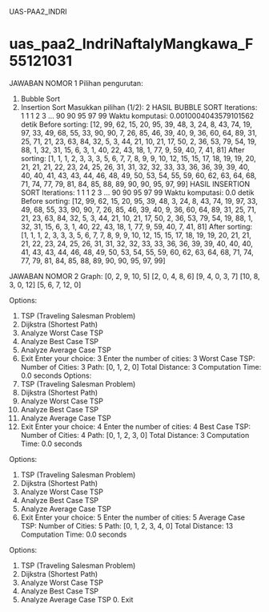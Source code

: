 UAS-PAA2_INDRI

# uas_paa2_IndriNaftalyMangkawa_F55121031

JAWABAN NOMOR 1
Pilihan pengurutan:
1. Bubble Sort
2. Insertion Sort
Masukkan pilihan (1/2): 2
HASIL BUBBLE SORT
Iterations:
1 1 1 2 3 ... 90 90 95 97 99 
Waktu komputasi: 0.0010004043579101562 detik
Before sorting: [12, 99, 62, 15, 20, 95, 39, 48, 3, 24, 8, 43, 74, 19, 97, 33, 49, 68, 55, 33, 90, 90, 7, 26, 85, 46, 39, 40, 9, 36, 60, 64, 89, 31, 25, 71, 21, 23, 63, 84, 32, 5, 3, 44, 21, 10, 21, 17, 50, 2, 36, 53, 79, 54, 19, 88, 1, 32, 31, 15, 6, 3, 1, 40, 22, 43, 18, 1, 77, 9, 59, 40, 7, 41, 81]
After sorting: [1, 1, 1, 2, 3, 3, 3, 5, 6, 7, 7, 8, 9, 9, 10, 12, 15, 15, 17, 18, 19, 19, 20, 21, 21, 21, 22, 23, 24, 25, 26, 31, 31, 32, 32, 33, 33, 36, 36, 39, 39, 40, 40, 40, 41, 43, 43, 44, 46, 48, 49, 50, 53, 54, 55, 59, 60, 62, 63, 64, 68, 71, 74, 77, 79, 81, 84, 85, 88, 89, 90, 90, 95, 97, 99]
HASIL INSERTION SORT
Iterations:
1 1 1 2 3 ... 90 90 95 97 99 
Waktu komputasi: 0.0 detik
Before sorting: [12, 99, 62, 15, 20, 95, 39, 48, 3, 24, 8, 43, 74, 19, 97, 33, 49, 68, 55, 33, 90, 90, 7, 26, 85, 46, 39, 40, 9, 36, 60, 64, 89, 31, 25, 71, 21, 23, 63, 84, 32, 5, 3, 44, 21, 10, 21, 17, 50, 2, 36, 53, 79, 54, 19, 88, 1, 32, 31, 15, 6, 3, 1, 40, 22, 43, 18, 1, 77, 9, 59, 40, 7, 41, 81]
After sorting: [1, 1, 1, 2, 3, 3, 3, 5, 6, 7, 7, 8, 9, 9, 10, 12, 15, 15, 17, 18, 19, 19, 20, 21, 21, 21, 22, 23, 24, 25, 26, 31, 31, 32, 32, 33, 33, 36, 36, 39, 39, 40, 40, 40, 41, 43, 43, 44, 46, 48, 49, 50, 53, 54, 55, 59, 60, 62, 63, 64, 68, 71, 74, 77, 79, 81, 84, 85, 88, 89, 90, 90, 95, 97, 99]


JAWABAN NOMOR 2
Graph:
[0, 2, 9, 10, 5]
[2, 0, 4, 8, 6]
[9, 4, 0, 3, 7]
[10, 8, 3, 0, 12]
[5, 6, 7, 12, 0]

Options:
1. TSP (Traveling Salesman Problem)
2. Dijkstra (Shortest Path)
3. Analyze Worst Case TSP
4. Analyze Best Case TSP
5. Analyze Average Case TSP
0. Exit
Enter your choice: 3
Enter the number of cities: 3
Worst Case TSP:
Number of Cities: 3
Path: [0, 1, 2, 0]
Total Distance: 3
Computation Time: 0.0 seconds
Options:
1. TSP (Traveling Salesman Problem)
2. Dijkstra (Shortest Path)
3. Analyze Worst Case TSP
4. Analyze Best Case TSP
5. Analyze Average Case TSP
0. Exit
Enter your choice: 4
Enter the number of cities: 4
Best Case TSP:
Number of Cities: 4
Path: [0, 1, 2, 3, 0]
Total Distance: 3
Computation Time: 0.0 seconds

Options:
1. TSP (Traveling Salesman Problem)
2. Dijkstra (Shortest Path)
3. Analyze Worst Case TSP
4. Analyze Best Case TSP
5. Analyze Average Case TSP
0. Exit
Enter your choice: 5
Enter the number of cities: 5
Average Case TSP:
Number of Cities: 5
Path: [0, 1, 2, 3, 4, 0]
Total Distance: 13
Computation Time: 0.0 seconds

Options:
1. TSP (Traveling Salesman Problem)
2. Dijkstra (Shortest Path)
3. Analyze Worst Case TSP
4. Analyze Best Case TSP
5. Analyze Average Case TSP
0. Exit

